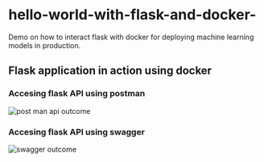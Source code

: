 # hello-world-with-flask-and-docker-
Demo on how to interact flask with docker for deploying machine learning models in production.

## Flask application in action using docker

### Accesing flask API using postman
![post man api outcome](https://github.com/Akshaykumarcp/hello-world-with-flask-and-docker-/blob/main/flask_docker_demo/after_docker_run_postman_predictFromFile_API.jpg)

### Accesing flask API using swagger
![swagger outcome](https://github.com/Akshaykumarcp/hello-world-with-flask-and-docker-/blob/main/flask_docker_demo/after_docker_run_swagger.jpg)
